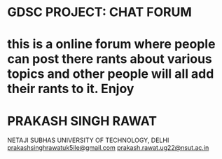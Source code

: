 # GDSC PROJECT: CHAT FORUM

# this is a online forum where people can post there rants about various topics and other people will all add their rants to it. Enjoy

# PRAKASH SINGH RAWAT
NETAJI SUBHAS UNIVERSITY OF TECHNOLOGY, DELHI
prakashsinghrawatuk5ile@gmail.com
prakash.rawat.ug22@nsut.ac.in
